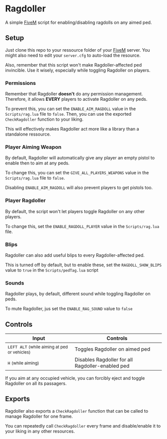 # Ragdoller #

A simple [FiveM][5m] script for enabling/disabling ragdolls on any aimed ped.

## Setup ##

Just clone this repo to your ressource folder of your [FiveM][5m] server. You might also need to edit your `server.cfg` to auto-load the resource.

Also, remember that this script won't make Ragdoller-affected ped invincible. Use it wisely, especially while toggling Ragdoller on players.

### Permissions ###

Remember that Ragdoller **doesn't** do any permission management. Therefore, it allows **EVERY** players to activate Ragdoller on any peds.

To prevent this, you can set the `ENABLE_AIM_RAGDOLL` value in the `Scripts/rag.lua` file to `false`. Then, you can use the exported `CheckRagdoller` function to your liking.

This will effectively makes Ragdoller act more like a library than a standalone ressource.

### Player Aiming Weapon ###

By default, Ragdoller will automatically give any player an empty pistol to enable then to aim at any peds.

To change this, you can set the `GIVE_ALL_PLAYERS_WEAPONS`  value in the `Scripts/rag.lua` file to `false`.

Disabling `ENABLE_AIM_RAGDOLL` will also prevent players to get pistols too.

### Player Ragdoller ###

By default, the script won't let players toggle Ragdoller on any other players.

To change this, set the `ENABLE_RAGDOLL_PLAYER` value in the `Scripts/rag.lua` file.

### Blips ###

Ragdoller can also add useful blips to every Ragdoller-affected ped.

This is turned off by default, but to enable these, set the `RAGDOLL_SHOW_BLIPS` value to `true` in the `Scripts/pedTag.lua` script

### Sounds ###

Ragdoller plays, by default, different sound while toggling Ragdoller on peds.

To mute Ragdoller, jus set the `ENABLE_RAG_SOUND` value to `false`

## Controls ##

| Input                                                                     | Controls                                              |
|---------------------------------------------------------------------------|-------------------------------------------------------|
| <kbd>LEFT ALT</kbd> <small>(while aiming at ped or vehicles)</small>      |  Toggles Ragdoller on aimed ped                       |
| <kbd>H</kbd> <small>(while aiming)</small>                                |  Disables Ragdoller for all Ragdoller-enabled ped     |

If you aim at any occupied vehicle, you can forcibly eject and toggle Ragdoller on all its passagers.

## Exports ##

Ragdoller also exports a `CheckRagdoller` function that can be called to manage Ragdoller for one frame.

You can repeatedly call `CheckRagdoller` every frame and disable/enable it to your liking in any other resources.

[5m]: https://fivem.net "FiveM"